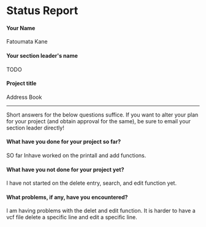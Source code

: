 # Status Report

#### Your Name

Fatoumata Kane

#### Your section leader's name

TODO

#### Project title

Address Book

***

Short answers for the below questions suffice. If you want to alter your plan for your project (and obtain approval for the same), be sure to email your section leader directly!

#### What have you done for your project so far?

SO far Inhave worked on the printall and add functions. 

#### What have you not done for your project yet?

I have not started on the delete entry, search, and edit function yet.

#### What problems, if any, have you encountered?

I am having problems with the delet and edit function. It is harder to have a vcf file delete a specific line and edit a specific line. 
